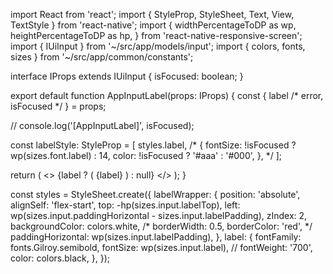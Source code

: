 import React from 'react';
import { StyleProp, StyleSheet, Text, View, TextStyle } from 'react-native';
import {
  widthPercentageToDP as wp,
  heightPercentageToDP as hp,
} from 'react-native-responsive-screen';
import { IUiInput } from '~/src/app/models/input';
import { colors, fonts, sizes } from '~/src/app/common/constants';

interface IProps extends IUiInput {
  isFocused: boolean;
}

export default function AppInputLabel(props: IProps) {
  const { label /* error, isFocused  */ } = props;

  // console.log('[AppInputLabel]', isFocused);

  const labelStyle: StyleProp<TextStyle> = [
    styles.label,
    /* {
      fontSize: !isFocused ? wp(sizes.font.label) : 14,
      color: !isFocused ? '#aaa' : '#000',
    }, */
  ];

  return (
    <>
      {label ? (
        <View style={styles.labelWrapper}>
          <Text style={labelStyle}>{label}</Text>
        </View>
      ) : null}
    </>
  );
}

const styles = StyleSheet.create({
  labelWrapper: {
    position: 'absolute',
    alignSelf: 'flex-start',
    top: -hp(sizes.input.labelTop),
    left: wp(sizes.input.paddingHorizontal - sizes.input.labelPadding),
    zIndex: 2,
    backgroundColor: colors.white,
    /* borderWidth: 0.5,
    borderColor: 'red', */
    paddingHorizontal: wp(sizes.input.labelPadding),
  },
  label: {
    fontFamily: fonts.Gilroy.semibold,
    fontSize: wp(sizes.input.label),
    // fontWeight: '700',
    color: colors.black,
  },
});
